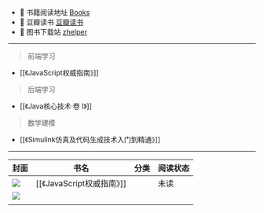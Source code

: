 * :notebook: 书籍阅读地址 [Books](https://awesome-programming-books.github.io/)
* :notebook: 豆瓣读书  [豆瓣读书](https://book.douban.com/)
* :notebook: 图书下载站 [zhelper](https://docs.zhelper.net/search/)
	
---
> 前端学习    
*  [[《JavaScript权威指南》]]

> 后端学习
*  [[《Java核心技术·卷 I》]]


> 数学建模
* [[《Simulink仿真及代码生成技术入门到精通》]]


---


| 封面                                                               | 书名                       | 分类 | 阅读状态 |
| ------------------------------------------------------------------ | -------------------------- | ---- | -------- |
| ![](https://img1.doubanio.com/view/subject/s/public/s33861377.jpg) | [[《JavaScript权威指南》]] |      | 未读     |
| ![](https://img9.doubanio.com/view/subject/s/public/s34418466.jpg) |                            |      |          |
|                                                                    |                            |      |          |

